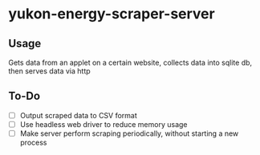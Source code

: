 # yukon-energy-scraper-server

## Usage
Gets data from an applet on a certain website, collects data into sqlite db, then serves data via http

## To-Do
- [ ] Output scraped data to CSV format
- [ ] Use headless web driver to reduce memory usage
- [ ] Make server perform scraping periodically, without starting a new process
